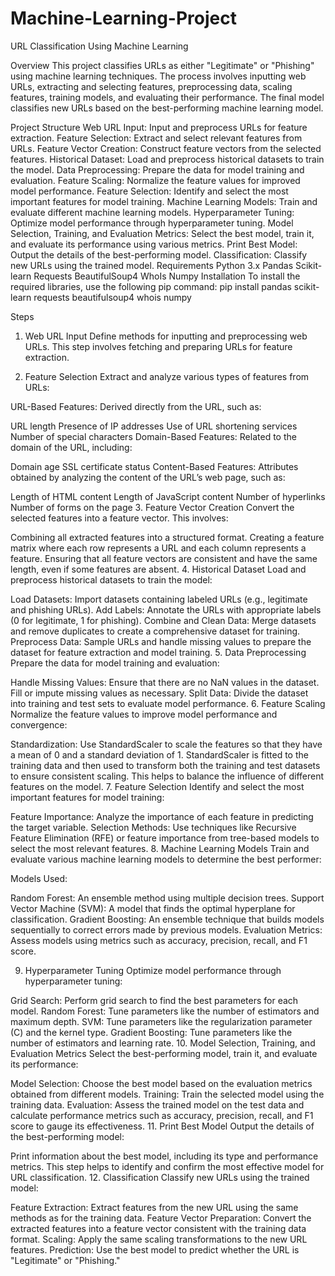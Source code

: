 # Machine-Learning-Project
URL Classification Using Machine Learning

Overview
This project classifies URLs as either "Legitimate" or "Phishing" using machine learning techniques. The process involves inputting web URLs, extracting and selecting features, preprocessing data, scaling features, training models, and evaluating their performance. The final model classifies new URLs based on the best-performing machine learning model.

Project Structure
Web URL Input: Input and preprocess URLs for feature extraction.
Feature Selection: Extract and select relevant features from URLs.
Feature Vector Creation: Construct feature vectors from the selected features.
Historical Dataset: Load and preprocess historical datasets to train the model.
Data Preprocessing: Prepare the data for model training and evaluation.
Feature Scaling: Normalize the feature values for improved model performance.
Feature Selection: Identify and select the most important features for model training.
Machine Learning Models: Train and evaluate different machine learning models.
Hyperparameter Tuning: Optimize model performance through hyperparameter tuning.
Model Selection, Training, and Evaluation Metrics: Select the best model, train it, and evaluate its performance using various metrics.
Print Best Model: Output the details of the best-performing model.
Classification: Classify new URLs using the trained model.
Requirements
Python 3.x
Pandas
Scikit-learn
Requests
BeautifulSoup4
WhoIs
Numpy
Installation
To install the required libraries, use the following pip command:
pip install pandas scikit-learn requests beautifulsoup4 whois numpy

Steps
1. Web URL Input
Define methods for inputting and preprocessing web URLs. This step involves fetching and preparing URLs for feature extraction.

2. Feature Selection
Extract and analyze various types of features from URLs:

URL-Based Features: Derived directly from the URL, such as:

URL length
Presence of IP addresses
Use of URL shortening services
Number of special characters
Domain-Based Features: Related to the domain of the URL, including:

Domain age
SSL certificate status
Content-Based Features: Attributes obtained by analyzing the content of the URL’s web page, such as:

Length of HTML content
Length of JavaScript content
Number of hyperlinks
Number of forms on the page
3. Feature Vector Creation
Convert the selected features into a feature vector. This involves:

Combining all extracted features into a structured format.
Creating a feature matrix where each row represents a URL and each column represents a feature.
Ensuring that all feature vectors are consistent and have the same length, even if some features are absent.
4. Historical Dataset
Load and preprocess historical datasets to train the model:

Load Datasets: Import datasets containing labeled URLs (e.g., legitimate and phishing URLs).
Add Labels: Annotate the URLs with appropriate labels (0 for legitimate, 1 for phishing).
Combine and Clean Data: Merge datasets and remove duplicates to create a comprehensive dataset for training.
Preprocess Data: Sample URLs and handle missing values to prepare the dataset for feature extraction and model training.
5. Data Preprocessing
Prepare the data for model training and evaluation:

Handle Missing Values: Ensure that there are no NaN values in the dataset. Fill or impute missing values as necessary.
Split Data: Divide the dataset into training and test sets to evaluate model performance.
6. Feature Scaling
Normalize the feature values to improve model performance and convergence:

Standardization: Use StandardScaler to scale the features so that they have a mean of 0 and a standard deviation of 1.
StandardScaler is fitted to the training data and then used to transform both the training and test datasets to ensure consistent scaling.
This helps to balance the influence of different features on the model.
7. Feature Selection
Identify and select the most important features for model training:

Feature Importance: Analyze the importance of each feature in predicting the target variable.
Selection Methods: Use techniques like Recursive Feature Elimination (RFE) or feature importance from tree-based models to select the most relevant features.
8. Machine Learning Models
Train and evaluate various machine learning models to determine the best performer:

Models Used:

Random Forest: An ensemble method using multiple decision trees.
Support Vector Machine (SVM): A model that finds the optimal hyperplane for classification.
Gradient Boosting: An ensemble technique that builds models sequentially to correct errors made by previous models.
Evaluation Metrics: Assess models using metrics such as accuracy, precision, recall, and F1 score.

9. Hyperparameter Tuning
Optimize model performance through hyperparameter tuning:

Grid Search: Perform grid search to find the best parameters for each model.
Random Forest: Tune parameters like the number of estimators and maximum depth.
SVM: Tune parameters like the regularization parameter (C) and the kernel type.
Gradient Boosting: Tune parameters like the number of estimators and learning rate.
10. Model Selection, Training, and Evaluation Metrics
Select the best-performing model, train it, and evaluate its performance:

Model Selection: Choose the best model based on the evaluation metrics obtained from different models.
Training: Train the selected model using the training data.
Evaluation: Assess the trained model on the test data and calculate performance metrics such as accuracy, precision, recall, and F1 score to gauge its effectiveness.
11. Print Best Model
Output the details of the best-performing model:

Print information about the best model, including its type and performance metrics. This step helps to identify and confirm the most effective model for URL classification.
12. Classification
Classify new URLs using the trained model:

Feature Extraction: Extract features from the new URL using the same methods as for the training data.
Feature Vector Preparation: Convert the extracted features into a feature vector consistent with the training data format.
Scaling: Apply the same scaling transformations to the new URL features.
Prediction: Use the best model to predict whether the URL is "Legitimate" or "Phishing."



